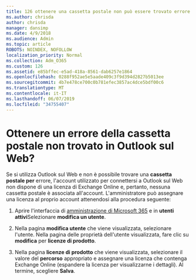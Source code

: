 ```yaml
---
title: 126 ottenere una cassetta postale non può essere trovato errore in OWA?
ms.author: chrisda
author: chrisda
manager: dansimp
ms.date: 4/9/2018
ms.audience: Admin
ms.topic: article
ROBOTS: NOINDEX, NOFOLLOW
localization_priority: Normal
ms.collection: Adm_O365
ms.custom: 126
ms.assetid: e85bffec-e5ad-418a-8561-dab6257e1864
ms.openlocfilehash: 0288f952ae5e5aade409c3f9d394d2827b5013ee
ms.sourcegitcommit: 4b7e478ce700c0b781efec3857ac4dce5bdf00c6
ms.translationtype: MT
ms.contentlocale: it-IT
ms.lasthandoff: 06/07/2019
ms.locfileid: "34755407"
---
```

# <a name="getting-a-mailbox-not-found-error-in-outlook-on-the-web"></a>Ottenere un errore della cassetta postale non trovato in Outlook sul Web?

Se si utilizza Outlook sul Web e non è possibile trovare una **cassetta postale per** errore, l'account utilizzato per connettersi a Outlook sul Web non dispone di una licenza di Exchange Online e, pertanto, nessuna cassetta postale è associata all'account. L'amministratore può assegnare una licenza al proprio account attenendosi alla procedura seguente:

1. Aprire l'interfaccia di [amministrazione di Microsoft 365](https://portal.office.com/adminportal/home#/homepage) e in **utenti attivi**Selezionare **modifica un utente**.

2. Nella pagina **modifica utente** che viene visualizzata, selezionare l'utente. Nella pagina delle proprietà dell'utente visualizzata, fare clic su **modifica** per **licenze di prodotto**.

3. Nella pagina **licenze di prodotto** che viene visualizzata, selezionare il valore del **percorso** appropriato e assegnare una licenza che contenga Exchange Online (espandere la licenza per visualizzarne i dettagli). Al termine, scegliere **Salva**.
